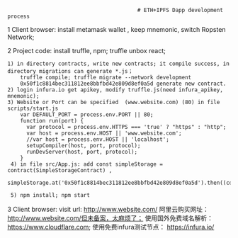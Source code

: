                                              # ETH+IPFS Dapp development process
1 Client browser: install metamask wallet , keep mnemonic, switch Ropsten Network;

2 Project code: install truffle, npm; truffle unbox react;

    1) in directory contracts, write new contracts; it compile success, in directory migrations can generate *.js；
        truffle compile; truffle migrate --network development
        0x50f1c8814bec311812ee8bbfbd42e809d8ef0a5d generate new contract.
    2) login infura.io get apikey, modify truffle.js(need infura_apikey, mnemonic);
    3) Website or Port can be specified  (www.website.com) (80) in file scripts/start.js
        var DEFAULT_PORT = process.env.PORT || 80;
        function run(port) {
          var protocol = process.env.HTTPS === 'true' ? "https" : "http";
          var host = process.env.HOST || 'www.website.com';
          //var host = process.env.HOST || 'localhost';
          setupCompiler(host, port, protocol);
          runDevServer(host, port, protocol);
        }
     4) in file src/App.js: add const simpleStorage = contract(SimpleStorageContract) ,
                           simpleStorage.at('0x50f1c8814bec311812ee8bbfbd42e809d8ef0a5d').then((contract)
        
     5) npm install; npm start
     
 3 Client browser: visit url: http://www.website.com/
   阿里云购买网址： http://www.website.com/但未备案，太麻烦了；
   使用国外免费域名解析：https://www.cloudflare.com;
   使用免费infura测试节点： https://infura.io/
